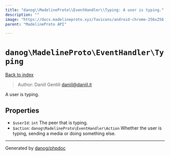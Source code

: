 ```yaml
---
title: "danog\\MadelineProto\\EventHandler\\Typing: A user is typing."
description: ""
image: "https://docs.madelineproto.xyz/favicons/android-chrome-256x256.png"
parent: "MadelineProto API"

---
```

# `danog\MadelineProto\EventHandler\Typing`
[Back to index](../../../index.html)

> Author: Daniil Gentili <daniil@daniil.it>  
  

A user is typing.  



## Properties
* `$userId`: `int` The peer that is typing.
* `$action`: `danog\MadelineProto\EventHandler\Action` Whether the user is typing, sending a media or doing something else.
---
Generated by [danog/phpdoc](https://phpdoc.daniil.it)
